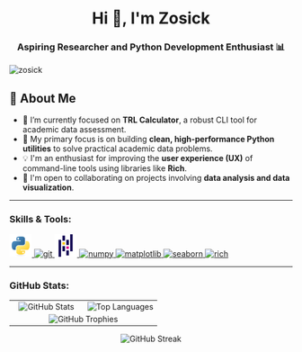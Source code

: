 <h1 align="center">Hi 👋, I'm Zosick</h1>
<h3 align="center">Aspiring Researcher and Python Development Enthusiast 📊</h3>

<p align="left">
    <img src="https://komarev.com/ghpvc/?username=zosick&label=Profile%20views&color=0e75b6&style=flat" alt="zosick" />
</p>

## 🌟 About Me

- 🔭 I’m currently focused on **TRL Calculator**, a robust CLI tool for academic data assessment.
- 🌱 My primary focus is on building **clean, high-performance Python utilities** to solve practical academic data problems.
- 💡 I'm an enthusiast for improving the **user experience (UX)** of command-line tools using libraries like **Rich**.
- 🤝 I'm open to collaborating on projects involving **data analysis and data visualization**.

<hr/>

<h3 align="left">Skills & Tools:</h3>
<p align="left">
    <a href="https://www.python.org" target="_blank" rel="noreferrer">
        <img src="https://raw.githubusercontent.com/devicons/devicon/master/icons/python/python-original.svg" alt="python" title="Python" width="40" height="40"/>
    </a>
    <a href="https://git-scm.com/" target="_blank" rel="noreferrer">
        <img src="https://www.vectorlogo.zone/logos/git-scm/git-scm-icon.svg" alt="git" title="Git" width="40" height="40"/>
    </a>
    <a href="https://pandas.pydata.org/" target="_blank" rel="noreferrer">
        <img src="https://raw.githubusercontent.com/devicons/devicon/2ae2a900d2f041da66e950e4d48052658d850630/icons/pandas/pandas-original.svg" alt="pandas" title="Pandas" width="40" height="40"/>
    </a>
    <a href="https://numpy.org/" target="_blank" rel="noreferrer">
        <img src="https://upload.wikimedia.org/wikipedia/commons/1/1a/NumPy_logo.svg" alt="numpy" title="NumPy" width="40" height="40"/>
    </a>
    <a href="https://matplotlib.org/" target="_blank" rel="noreferrer">
        <img src="https://upload.wikimedia.org/wikipedia/commons/8/84/Matplotlib_logo.svg" alt="matplotlib" title="Matplotlib" width="40" height="40"/>
    </a>
    <a href="https://seaborn.pydata.org/" target="_blank" rel="noreferrer">
        <img src="https://seaborn.pydata.org/_images/logo-mark-lightbg.svg" alt="seaborn" title="Seaborn" width="40" height="40"/>
    </a>
    <a href="https://github.com/Textualize/rich" target="_blank" rel="noreferrer">
        <img src="https://www.vectorlogo.zone/logos/gnu_bash/gnu_bash-icon.svg" alt="rich" title="Rich CLI" width="40" height="40"/>
    </a>
</p>

<hr/>

<h3 align="left">GitHub Stats:</h3>

<table>
    <tr>
        <td width="50%" align="center">
            <img src="https://github-readme-stats.vercel.app/api?username=zosick&show_icons=true&locale=en&theme=dark" alt="GitHub Stats" />
        </td>
        <td width="50%" align="center">
            <img src="https://github-readme-stats.vercel.app/api/top-langs?username=zosick&show_icons=true&locale=en&layout=compact&theme=dark" alt="Top Languages" />
        </td>
    </tr>
    <tr>
        <td colspan="2" align="center">
             <img src="https://github-profile-trophy.vercel.app/?username=zosick&theme=onedark" alt="GitHub Trophies" />
        </td>
    </tr>
</table>

<p align="center">
    <img src="https://github-readme-streak-stats.herokuapp.com/?user=zosick&theme=dark" alt="GitHub Streak
      " />
</p>
